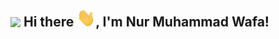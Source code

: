 ## <img src="https://media.giphy.com/media/iY8CRBdQXODJSCERIr/giphy.gif" width="30px"> **Hi there** <img src="https://raw.githubusercontent.com/ABSphreak/ABSphreak/master/gifs/Hi.gif" width="30px">, **I'm Nur Muhammad Wafa!**

<p align="left">
  <a href="https://github.com/DenverCoder1/readme-typing-svg"><img src="https://readme-typing-svg.herokuapp.com?font=Time+New+Roman&color=cyan&size=25&center=true&vCenter=true&width=600&height=100&lines=Assalamu'alaikum...;++;I'm+an+Enthusiast...;Active+Learner...;Love+to+learn+new+stuffs...</a>
</p>
